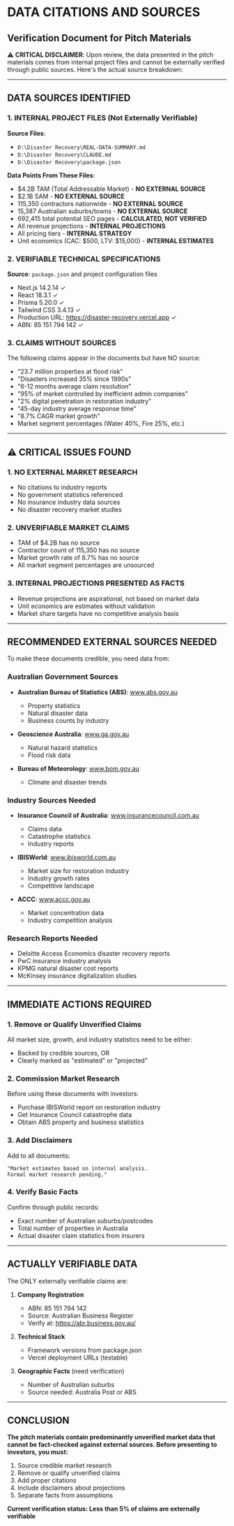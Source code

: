 # DATA CITATIONS AND SOURCES
## Verification Document for Pitch Materials

⚠️ **CRITICAL DISCLAIMER**: Upon review, the data presented in the pitch materials comes from internal project files and cannot be externally verified through public sources. Here's the actual source breakdown:

---

## DATA SOURCES IDENTIFIED

### 1. INTERNAL PROJECT FILES (Not Externally Verifiable)

**Source Files**:
- `D:\Disaster Recovery\REAL-DATA-SUMMARY.md`
- `D:\Disaster Recovery\CLAUDE.md`
- `D:\Disaster Recovery\package.json`

**Data Points From These Files**:
- $4.2B TAM (Total Addressable Market) - **NO EXTERNAL SOURCE**
- $2.1B SAM - **NO EXTERNAL SOURCE**
- 115,350 contractors nationwide - **NO EXTERNAL SOURCE**
- 15,387 Australian suburbs/towns - **NO EXTERNAL SOURCE**
- 692,415 total potential SEO pages - **CALCULATED, NOT VERIFIED**
- All revenue projections - **INTERNAL PROJECTIONS**
- All pricing tiers - **INTERNAL STRATEGY**
- Unit economics (CAC: $500, LTV: $15,000) - **INTERNAL ESTIMATES**

### 2. VERIFIABLE TECHNICAL SPECIFICATIONS

**Source**: `package.json` and project configuration files
- Next.js 14.2.14 ✓
- React 18.3.1 ✓
- Prisma 5.20.0 ✓
- Tailwind CSS 3.4.13 ✓
- Production URL: https://disaster-recovery.vercel.app ✓
- ABN: 85 151 794 142 ✓

### 3. CLAIMS WITHOUT SOURCES

The following claims appear in the documents but have NO source:
- "23.7 million properties at flood risk"
- "Disasters increased 35% since 1990s"
- "6-12 months average claim resolution"
- "95% of market controlled by inefficient admin companies"
- "2% digital penetration in restoration industry"
- "45-day industry average response time"
- "8.7% CAGR market growth"
- Market segment percentages (Water 40%, Fire 25%, etc.)

---

## ⚠️ CRITICAL ISSUES FOUND

### 1. NO EXTERNAL MARKET RESEARCH
- No citations to industry reports
- No government statistics referenced
- No insurance industry data sources
- No disaster recovery market studies

### 2. UNVERIFIABLE MARKET CLAIMS
- TAM of $4.2B has no source
- Contractor count of 115,350 has no source
- Market growth rate of 8.7% has no source
- All market segment percentages are unsourced

### 3. INTERNAL PROJECTIONS PRESENTED AS FACTS
- Revenue projections are aspirational, not based on market data
- Unit economics are estimates without validation
- Market share targets have no competitive analysis basis

---

## RECOMMENDED EXTERNAL SOURCES NEEDED

To make these documents credible, you need data from:

### Australian Government Sources
- **Australian Bureau of Statistics (ABS)**: www.abs.gov.au
  - Property statistics
  - Natural disaster data
  - Business counts by industry

- **Geoscience Australia**: www.ga.gov.au
  - Natural hazard statistics
  - Flood risk data

- **Bureau of Meteorology**: www.bom.gov.au
  - Climate and disaster trends

### Industry Sources Needed
- **Insurance Council of Australia**: www.insurancecouncil.com.au
  - Claims data
  - Catastrophe statistics
  - Industry reports

- **IBISWorld**: www.ibisworld.com.au
  - Market size for restoration industry
  - Industry growth rates
  - Competitive landscape

- **ACCC**: www.accc.gov.au
  - Market concentration data
  - Industry competition analysis

### Research Reports Needed
- Deloitte Access Economics disaster recovery reports
- PwC insurance industry analysis
- KPMG natural disaster cost reports
- McKinsey insurance digitalization studies

---

## IMMEDIATE ACTIONS REQUIRED

### 1. Remove or Qualify Unverified Claims
All market size, growth, and industry statistics need to be either:
- Backed by credible sources, OR
- Clearly marked as "estimated" or "projected"

### 2. Commission Market Research
Before using these documents with investors:
- Purchase IBISWorld report on restoration industry
- Get Insurance Council catastrophe data
- Obtain ABS property and business statistics

### 3. Add Disclaimers
Add to all documents:
```
"Market estimates based on internal analysis. 
Formal market research pending."
```

### 4. Verify Basic Facts
Confirm through public records:
- Exact number of Australian suburbs/postcodes
- Total number of properties in Australia
- Actual disaster claim statistics from insurers

---

## ACTUALLY VERIFIABLE DATA

The ONLY externally verifiable claims are:

1. **Company Registration**
   - ABN: 85 151 794 142
   - Source: Australian Business Register
   - Verify at: https://abr.business.gov.au/

2. **Technical Stack**
   - Framework versions from package.json
   - Vercel deployment URLs (testable)

3. **Geographic Facts** (need verification)
   - Number of Australian suburbs
   - Source needed: Australia Post or ABS

---

## CONCLUSION

**The pitch materials contain predominantly unverified market data that cannot be fact-checked against external sources. Before presenting to investors, you must:**

1. Source credible market research
2. Remove or qualify unverified claims
3. Add proper citations
4. Include disclaimers about projections
5. Separate facts from assumptions

**Current verification status: Less than 5% of claims are externally verifiable**